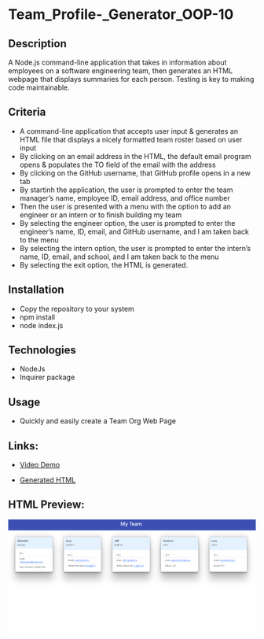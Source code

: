 # Team_Profile-_Generator_OOP-10

## Description
A Node.js command-line application that takes in information about employees on a software engineering team, then generates an HTML webpage that displays summaries for each person. Testing is key to making code maintainable.

## Criteria
* A command-line application that accepts user input & generates an HTML file that displays a nicely formatted team roster based on user input
* By clicking on an email address in the HTML, the default email program opens & populates the TO field of the email with the address
* By clicking on the GitHub username, that GitHub profile opens in a new tab
* By startinh the application, the user is prompted to enter the team manager’s name, employee ID, email address, and office number
* Then the user is presented with a menu with the option to add an engineer or an intern or to finish building my team
* By selecting the engineer option, the user is prompted to enter the engineer’s name, ID, email, and GitHub username, and I am taken back to the menu
* By selecting the intern option, the user is prompted to enter the intern’s name, ID, email, and school, and I am taken back to the menu
* By selecting the exit option, the HTML is generated.

## Installation
* Copy the repository to your system
* npm install
* node index.js

## Technologies
* NodeJs
* Inquirer package

## Usage
* Quickly and easily create a Team Org Web Page

## Links:

* [Video Demo](https://drive.google.com/file/d/1Lx_u3svj-aum9DMLRoklzvfaNIpbk3kf/view)

* [Generated HTML](https://github.com/Ghazaleh-J/Team_Profile-_Generator_OOP-10/blob/main/dist/index.html)

## HTML Preview:

![HTML Preview](./dist/Assets/html-preview.png)